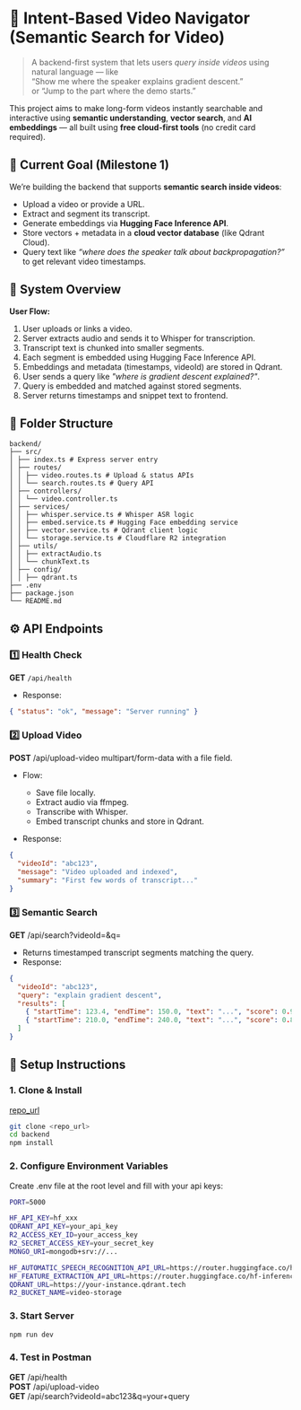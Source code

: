 # 🎥 Intent-Based Video Navigator (Semantic Search for Video)

> A backend-first system that lets users *query inside videos* using natural language — like  
> “Show me where the speaker explains gradient descent.”  
> or “Jump to the part where the demo starts.”

This project aims to make long-form videos instantly searchable and interactive using **semantic understanding**, **vector search**, and **AI embeddings** — all built using **free cloud-first tools** (no credit card required).



## 🚀 Current Goal (Milestone 1)

We’re building the backend that supports **semantic search inside videos**:
- Upload a video or provide a URL.
- Extract and segment its transcript.
- Generate embeddings via **Hugging Face Inference API**.
- Store vectors + metadata in a **cloud vector database** (like Qdrant Cloud).
- Query text like _“where does the speaker talk about backpropagation?”_ to get relevant video timestamps.

## 🧠 System Overview

**User Flow:**
1. User uploads or links a video.  
2. Server extracts audio and sends it to Whisper for transcription.  
3. Transcript text is chunked into smaller segments.  
4. Each segment is embedded using Hugging Face Inference API.  
5. Embeddings and metadata (timestamps, videoId) are stored in Qdrant.  
6. User sends a query like *"where is gradient descent explained?"*.  
7. Query is embedded and matched against stored segments.  
8. Server returns timestamps and snippet text to frontend.

## 📁 Folder Structure

```
backend/
├── src/
│ ├── index.ts # Express server entry
│ ├── routes/
│ │ ├── video.routes.ts # Upload & status APIs
│ │ └── search.routes.ts # Query API
│ ├── controllers/
│ │ └── video.controller.ts
│ ├── services/
│ │ ├── whisper.service.ts # Whisper ASR logic
│ │ ├── embed.service.ts # Hugging Face embedding service
│ │ ├── vector.service.ts # Qdrant client logic
│ │ └── storage.service.ts # Cloudflare R2 integration
│ ├── utils/
│ │ ├── extractAudio.ts
│ │ └── chunkText.ts
│ ├── config/
│ │ ├── qdrant.ts
├── .env
├── package.json
└── README.md
```

<!-- TODO -->
<!-- ## 🧠 System Architecture 
![System Architecture](https://img-service-provider/architecture.png) -->

## ⚙️ API Endpoints

### 1️⃣ Health Check

**GET** `/api/health`  
- Response:

```json
{ "status": "ok", "message": "Server running" }
```

### 2️⃣ Upload Video

**POST** /api/upload-video
multipart/form-data with a file field.
- Flow:
    - Save file locally.
    - Extract audio via ffmpeg.
    - Transcribe with Whisper.
    - Embed transcript chunks and store in Qdrant.

- Response:

```json
{
  "videoId": "abc123",
  "message": "Video uploaded and indexed",
  "summary": "First few words of transcript..."
}
``` 

### 3️⃣ Semantic Search

**GET** /api/search?videoId=<id>&q=<query>
- Returns timestamped transcript segments matching the query.
- Response:

```json
{
  "videoId": "abc123",
  "query": "explain gradient descent",
  "results": [
    { "startTime": 123.4, "endTime": 150.0, "text": "...", "score": 0.92 },
    { "startTime": 210.0, "endTime": 240.0, "text": "...", "score": 0.89 }
  ]
}
```

## 🧩 Setup Instructions

### 1. Clone & Install

[repo_url](https://github.com/Anish-Singh-Dhami/Video-Semantic-Search.git)
```bash
git clone <repo_url>
cd backend
npm install
```

### 2. Configure Environment Variables

Create .env file at the root level and fill with your api keys:

```bash
PORT=5000

HF_API_KEY=hf_xxx
QDRANT_API_KEY=your_api_key
R2_ACCESS_KEY_ID=your_access_key
R2_SECRET_ACCESS_KEY=your_secret_key
MONGO_URI=mongodb+srv://...

HF_AUTOMATIC_SPEECH_RECOGNITION_API_URL=https://router.huggingface.co/hf-inference/models/openai/whisper-large-v3
HF_FEATURE_EXTRACTION_API_URL=https://router.huggingface.co/hf-inference/models/sentence-transformers/all-MiniLM-L6-v2/pipeline/feature-extraction
QDRANT_URL=https://your-instance.qdrant.tech
R2_BUCKET_NAME=video-storage
```

### 3. Start Server
```bash
npm run dev
```

### 4. Test in Postman
**GET** /api/health  
**POST** /api/upload-video  
**GET** /api/search?videoId=abc123&q=your+query  
